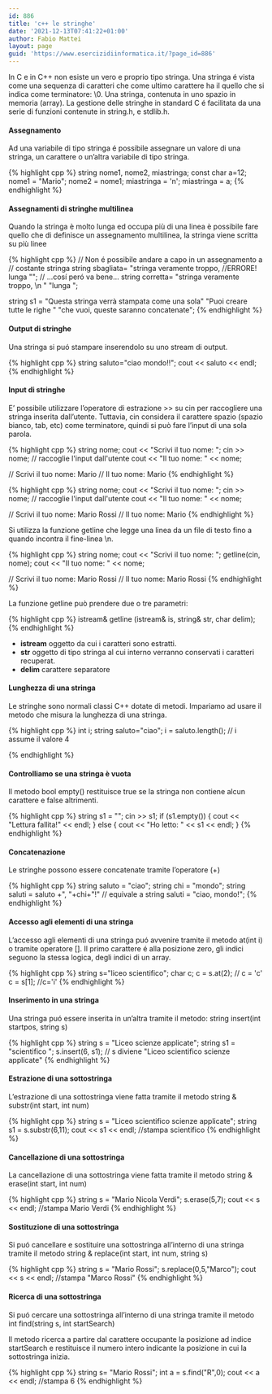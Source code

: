 ```yaml
---
id: 886
title: 'c++ le stringhe'
date: '2021-12-13T07:41:22+01:00'
author: Fabio Mattei
layout: page
guid: 'https://www.esercizidiinformatica.it/?page_id=886'
---
```


In C e in C++ non esiste un vero e proprio tipo stringa. Una stringa é vista come una sequenza di caratteri
che come ultimo carattere ha il quello che si indica come terminatore: \\0.
Una stringa, contenuta in uno spazio in memoria (array). La gestione delle stringhe in standard C é facilitata da
una serie di funzioni contenute in string.h, e stdlib.h.

#### Assegnamento

Ad una variabile di tipo stringa é possibile assegnare un valore di una stringa, un carattere o un’altra 
variabile di tipo stringa.

{% highlight cpp %}
string nome1, nome2, miastringa;
const char a=12;
nome1 = "Mario";
nome2 = nome1;
miastringa = 'n';
miastringa = a;
{% endhighlight %}

#### Assegnamenti di stringhe multilinea

Quando la stringa è molto lunga ed occupa più di una linea è possibile fare quello che di definisce un assegnamento
multilinea, la stringa viene scritta su più linee 

{% highlight cpp %}
// Non é possibile andare a capo in un assegnamento a
// costante stringa
string sbagliata= "stringa veramente troppo, //ERRORE!
lunga "";
// ...cosí peró va bene...
string corretta= "stringa veramente troppo, \n "
"lunga ";

string s1 =
      "Questa stringa verrà stampata come una sola"
      "Puoi creare tutte le righe "
      "che vuoi, queste saranno concatenate";
{% endhighlight %}

#### Output di stringhe

Una stringa si puó stampare inserendolo su uno stream di output.

{% highlight cpp %}
string saluto="ciao mondo!!";
cout << saluto  << endl;
{% endhighlight %}

#### Input di stringhe

E’ possibile utilizzare l’operatore di estrazione &gt;&gt; su cin per raccogliere una stringa inserita dall’utente. 
Tuttavia, cin considera il carattere spazio (spazio bianco, tab, etc) come terminatore, quindi si può fare 
l’input di una sola parola.

{% highlight cpp %}
string nome;
cout << "Scrivi il tuo nome: ";
cin >> nome; // raccoglie l'input dall'utente
cout << "Il tuo nome: " << nome;

// Scrivi il tuo nome:  Mario
// Il tuo nome: Mario
{% endhighlight %}

{% highlight cpp %}
string nome;
cout << "Scrivi il tuo nome: ";
cin >> nome; // raccoglie l'input dall'utente
cout << "Il tuo nome: " << nome;

// Scrivi il tuo nome:  Mario  Rossi
// Il tuo nome: Mario
{% endhighlight %}

Si utilizza la funzione getline che legge una linea da un file di testo fino a quando incontra il fine-linea \\n.


{% highlight cpp %}
string nome;
cout << "Scrivi il tuo nome: ";
getline(cin, nome);
cout << "Il tuo nome: " << nome;

// Scrivi il tuo nome:  Mario  Rossi
// Il tuo nome: Mario  Rossi
{% endhighlight %}

La funzione getline può prendere due o tre parametri:

{% highlight cpp %}
istream& getline (istream&  is, string& str, char delim);
{% endhighlight %}

- **istream** oggetto da cui i caratteri sono estratti.
- **str** oggetto di tipo stringa al cui interno verranno conservati i caratteri recuperat.
- **delim** carattere separatore

#### Lunghezza di una stringa

Le stringhe sono normali classi C++ dotate di metodi.
Impariamo ad usare il metodo che misura la lunghezza di una stringa.

{% highlight cpp %}
int i;
string saluto="ciao";
i = saluto.length();  // i assume il valore 4

{% endhighlight %}

#### Controlliamo se una stringa è vuota

Il metodo bool empty() restituisce true se la stringa non contiene alcun carattere e false altrimenti.

{% highlight cpp %}
string s1 = "";
cin >> s1;
if (s1.empty()) {
    cout << "Lettura fallita!" << endl;
} else {
    cout << "Ho letto: " << s1 << endl;
}
{% endhighlight %}

#### Concatenazione

Le stringhe possono essere concatenate tramite l’operatore (+)

{% highlight cpp %}
string saluto = "ciao";
string chi = "mondo";
string saluti = saluto +", "+chi+"!"
// equivale a 
string saluti = "ciao, mondo!";
{% endhighlight %}

#### Accesso agli elementi di una stringa

L’accesso agli elementi di una stringa puó avvenire tramite il metodo at(int i) o tramite 
operatore \[\]. Il primo carattere é alla posizione zero, gli indici seguono la stessa logica,
degli indici di un array.

{% highlight cpp %}
string s="liceo scientifico";
char c;
c = s.at(2);  // c = 'c'
c = s[1];     //c='i'
{% endhighlight %}

#### Inserimento in una stringa

Una stringa puó essere inserita in un’altra tramite il metodo: 
string insert(int startpos, string s)


{% highlight cpp %}
string s = "Liceo scienze applicate";
string s1 = "scientifico ";
s.insert(6, s1);   // s diviene "Liceo scientifico scienze applicate"
{% endhighlight %}

#### Estrazione di una sottostringa

L’estrazione di una sottostringa viene fatta tramite il metodo 
string &amp; substr(int start, int num)


{% highlight cpp %}
string s = "Liceo scientifico scienze applicate";
string s1 = s.substr(6,11);
cout << s1 << endl; //stampa scientifico
{% endhighlight %}

#### Cancellazione di una sottostringa

La cancellazione di una sottostringa viene fatta tramite il metodo
string &amp; erase(int start, int num)

{% highlight cpp %}
string s = "Mario Nicola Verdi";
s.erase(5,7);
cout << s << endl; //stampa Mario Verdi
{% endhighlight %}

#### Sostituzione di una sottostringa

Si puó cancellare e sostituire una sottostringa all’interno di una stringa tramite il metodo
string &amp; replace(int start, int num, string s)


{% highlight cpp %}
string s = "Mario Rossi";
s.replace(0,5,"Marco");
cout << s << endl; //stampa "Marco Rossi"
{% endhighlight %}

#### Ricerca di una sottostringa

Si puó cercare una sottostringa all’interno di una stringa tramite il metodo
int find(string s, int startSearch)

Il metodo ricerca a partire dal carattere occupante la posizione ad indice startSearch e restituisce il numero intero indicante la posizione in cui la sottostringa inizia.


{% highlight cpp %}
string s= "Mario Rossi";
int a = s.find("R",0);
cout << a << endl; //stampa 6
{% endhighlight %}


